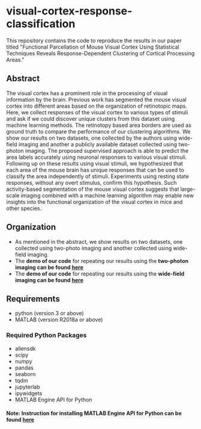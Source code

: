 # visual-cortex-response-classification

This repository contains the code to reproduce the results in our paper titled "Functional Parcellation of Mouse Visual Cortex Using Statistical Techniques Reveals Response-Dependent Clustering of Cortical Processing Areas."

## Abstract
The visual cortex has a prominent role in the processing of visual information by the brain. Previous work has segmented the mouse visual cortex into different areas based on the organization of retinotopic maps. Here, we collect responses of the visual cortex to various types of stimuli and ask if we could discover unique clusters from this dataset using machine learning methods. The retinotopy based area borders are used as ground truth to compare the performance of our clustering algorithms. We show our results on two datasets, one collected by the authors using wide-field imaging and another a publicly available dataset collected using two-photon imaging. The proposed supervised approach is able to predict the area labels accurately using neuronal responses to various visual stimuli. Following up on these results using visual stimuli, we hypothesized that each area of the mouse brain has unique responses that can be used to classify the area independently of stimuli. Experiments using resting state responses, without any overt stimulus, confirm this hypothesis.  Such activity-based segmentation of the mouse visual cortex suggests that large-scale imaging combined with a machine learning algorithm may enable new insights into the functional organization of the visual cortex in mice and other species.

## Organization
- As mentioned in the abstract, we show results on two datasets, one collected using two-photo imaging and another collected using wide-field imaging.
- The **demo of our code** for repeating our results using the **two-photon imaging can be found [here](two-photon/ReadMe.md)**
- The **demo of our code** for repeating our results using the **wide-field imaging can be found [here](wide-field-imaging/ReadMe.md)**

## Requirements

- python (version 3 or above)
- MATLAB (version R2018a or above)

### Required Python Packages
- allensdk
- scipy
- numpy
- pandas
- seaborn
- tqdm
- jupyterlab
- ipywidgets
- MATLAB Engine API for Python
#### Note: Instruction for installing MATLAB Engine API for Python can be found [here](https://www.mathworks.com/help/matlab/matlab_external/install-the-matlab-engine-for-python.html)
